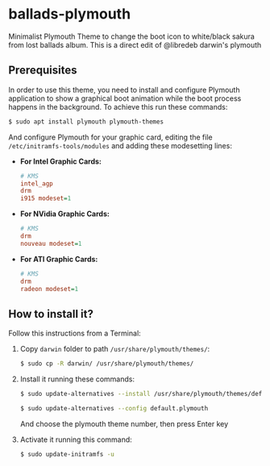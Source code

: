 # ballads-plymouth

Minimalist Plymouth Theme to change the boot icon to white/black sakura from lost ballads album.
This is a direct edit of @libredeb darwin's plymouth

## Prerequisites

In order to use this theme, you need to install and configure Plymouth application to show a graphical boot animation while the boot process happens in the background. To achieve this run these commands:

```bash
$ sudo apt install plymouth plymouth-themes
```

And configure Plymouth for your graphic card, editing the file `/etc/initramfs-tools/modules` and adding these modesetting lines:

* **For Intel Graphic Cards:**
    ```ini
    # KMS
    intel_agp
    drm
    i915 modeset=1
    ```
* **For NVidia Graphic Cards:**
    ```ini
    # KMS
    drm
    nouveau modeset=1
    ```
* **For ATI Graphic Cards:**
    ```ini
    # KMS
    drm
    radeon modeset=1
    ```

## How to install it?

Follow this instructions from a Terminal:

1. Copy `darwin` folder to path `/usr/share/plymouth/themes/`:
    ```bash
    $ sudo cp -R darwin/ /usr/share/plymouth/themes/
    ```

2. Install it running these commands:
    ```bash
    $ sudo update-alternatives --install /usr/share/plymouth/themes/default.plymouth default.plymouth /usr/share/plymouth/themes/darwin/darwin.plymouth 100

    $ sudo update-alternatives --config default.plymouth
    ```

    And choose the plymouth theme number, then press Enter key

3. Activate it running this command:
    ```bash
    $ sudo update-initramfs -u
    ```
